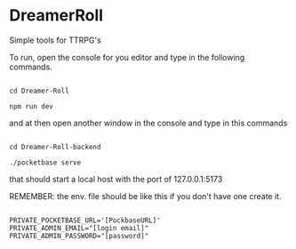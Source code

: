 # DreamerRoll
Simple tools for TTRPG's

To run, open the console for you editor and type in the following commands.

```

cd Dreamer-Roll

npm run dev

```

and at then open another window in the console and type in this commands

```

cd Dreamer-Roll-backend

./pocketbase serve

```

that should start a local host with the port of 127.0.0.1:5173

REMEMBER: the env. file should be like this if you don't have one create it.
```

PRIVATE_POCKETBASE_URL='[PockbaseURL]'
PRIVATE_ADMIN_EMAIL="[login email]"
PRIVATE_ADMIN_PASSWORD="[password]"

```
